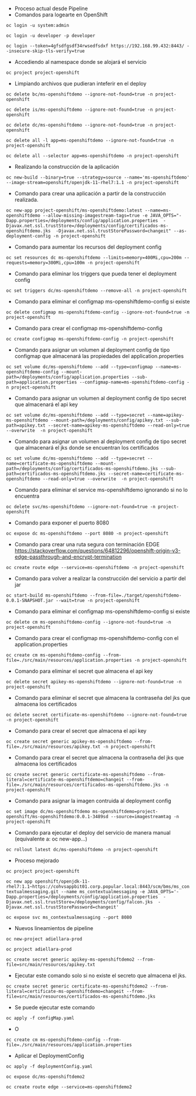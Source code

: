 * Proceso actual desde Pipeline
* Comandos para logearte en OpenShift

`oc login -u system:admin`

`oc login -u developer -p developer`

`oc login --token=4gfsdfgsdf34rwsedfsdxf https://192.168.99.432:8443/ --insecure-skip-tls-verify=true`

* Accediendo al namespace donde se alojará el servicio

`oc project project-openshift` 

* Limpiando archivos que pudieran inteferir en el deploy

`oc delete bc/ms-openshiftdemo --ignore-not-found=true -n project-openshift`

`oc delete is/ms-openshiftdemo --ignore-not-found=true -n project-openshift`

`oc delete dc/ms-openshiftdemo --ignore-not-found=true -n project-openshift`

`oc delete all -l app=ms-openshiftdemo --ignore-not-found=true -n project-openshift`

`oc delete all --selector app=ms-openshiftdemo -n project-openshift`

* Realizando la construcción de la aplicación

`oc new-build --binary=true --strategy=source --name='ms-openshiftdemo' --image-stream=openshift/openjdk-11-rhel7:1.1 -n project-openshift`

* Comando para crear una aplicación a partir de la construcción realizada.

`oc new-app project-openshift/ms-openshiftdemo:latest --name=ms-openshiftdemo --allow-missing-imagestream-tags=true -e JAVA_OPTS="-Dapp.properties=/deployments/config/application.properties  -Djavax.net.ssl.trustStore=/deployments/config/certificados-ms-openshiftdemo.jks  -Djavax.net.ssl.trustStorePassword=changeit" --as-deployment-config -n project-openshift `

* Comando para aumentar los recursos del deployment config

`oc set resources dc ms-openshiftdemo --limits=memory=400Mi,cpu=200m --requests=memory=300Mi,cpu=100m -n project-openshift`

* Comando para eliminar los triggers que pueda tener el deployment config

`oc set triggers dc/ms-openshiftdemo --remove-all -n project-openshift`

* Comando para eliminar el configmap ms-openshiftdemo-config si existe

`oc delete configmap ms-openshiftdemo-config --ignore-not-found=true -n project-openshift`

* Comando para crear el configmap ms-openshiftdemo-config

`oc create configmap ms-openshiftdemo-config -n project-openshift`
* Comando para asignar un volumen al deployment config de tipo configmap que almacenará las propiedades del application.properties

`oc set volume dc/ms-openshiftdemo --add --type=configmap --name=ms-openshiftdemo-config --mount-path=/deployments/config/application.properties --sub-path=application.properties --configmap-name=ms-openshiftdemo-config -n project-openshift`

* Comando para asignar un volumen al deployment config de tipo secret que almacenará el api key

`oc set volume dc/ms-openshiftdemo --add --type=secret --name=apikey-ms-openshiftdemo --mount-path=/deployments/config/apikey.txt --sub-path=apikey.txt --secret-name=apikey-ms-openshiftdemo --read-only=true --overwrite  -n project-openshift`

* Comando para asignar un volumen al deployment config de tipo secret que almacenará el jks donde se encuentran los certificados

`oc set volume dc/ms-openshiftdemo --add --type=secret --name=certificate-ms-openshiftdemo --mount-path=/deployments/config/certificados-ms-openshiftdemo.jks --sub-path=certificados-ms-openshiftdemo.jks --secret-name=certificate-ms-openshiftdemo --read-only=true --overwrite  -n project-openshift`

* Comando para eliminar el service ms-openshiftdemo ignorando si no lo encuentra

`oc delete svc/ms-openshiftdemo --ignore-not-found=true -n project-openshift`

* Comando para exponer el puerto 8080

`oc expose dc ms-openshiftdemo --port 8080 -n project-openshift`

* Comando para crear una ruta segura con terminación EDGE https://stackoverflow.com/questions/64812296/openshift-origin-v3-edge-passthrough-and-encrypt-termination

`oc create route edge --service=ms-openshiftdemo -n project-openshift`


* Comando para volver a realizar la construcción del servicio a partir del jar

`oc start-build ms-openshiftdemo --from-file=./target/openshiftdemo-0.0.1-SNAPSHOT.jar --wait=true -n project-openshift`


* Comando para eliminar el configmap ms-openshiftdemo-config si existe

`oc delete cm ms-openshiftdemo-config --ignore-not-found=true -n project-openshift`

* Comando para crear el configmap ms-openshiftdemo-config con el application.properties

`oc create cm ms-openshiftdemo-config --from-file=./src/main/resources/application.properties -n project-openshift`

* Comando para eliminar el secret que almacena el api key

`oc delete secret apikey-ms-openshiftdemo --ignore-not-found=true -n project-openshift`

* Comando para eliminar el secret que almacena la contraseña del jks que almacena los certificados

`oc delete secret certificate-ms-openshiftdemo --ignore-not-found=true -n project-openshift`

* Comando para crear el secret que almacena el api key

`oc create secret generic apikey-ms-openshiftdemo --from-file=./src/main/resources/apikey.txt -n project-openshift`

* Comando para crear el secret que almacena la contraseña del jks que almacena los certificados

`oc create secret generic certificate-ms-openshiftdemo --from-literal=certificate-ms-openshiftdemo=changeit --from-file=./src/main/resources/certificados-ms-openshiftdemo.jks -n project-openshift`

* Comando para asignar la imagen contruida al deployment config

`oc set image dc/ms-openshiftdemo ms-openshiftdemo=project-openshift/ms-openshiftdemo:0.0.1-3489sd --source=imagestreamtag -n project-openshift`

* Comando para ejecutar el deploy del servicio de manera manual (equivalente a: oc new-app...)

`oc rollout latest dc/ms-openshiftdemo -n project-openshift`


* Proceso mejorado

`oc project project-openshift`

`oc new app openshift/openjdk-11-rhel7:1.1~https://cohvsappbit01.corp.popular.local:8443/scm/bms/ms_contextualmessaging.git --name ms_contextualmessaging -e JAVA_OPTS='-Dapp.properties=/deployments/config/application.properties  -Djavax.net.ssl.trustStore=/deployments/config/falcon.jks  -Djavax.net.ssl.trustStorePassword=changeit'`

`oc expose svc ms_contextualmessaging --port 8080`


* Nuevos lineamientos de pipeline

`oc new-project adiellara-prod`

`oc project adiellara-prod`

`oc create secret generic apikey-ms-openshiftdemo2 --from-file=src/main/resources/apikey.txt`

* Ejecutar este comando solo si no existe el secreto que almacena el jks.

`oc create secret generic certificate-ms-openshiftdemo2 --from-literal=certificate-ms-openshiftdemo=changeit --from-file=src/main/resources/certificados-ms-openshiftdemo.jks`

* Se puede ejecutar este comando

`oc apply -f configMap.yaml`

* O

`oc create cm ms-openshiftdemo-config --from-file=./src/main/resources/application.properties`

* Aplicar el DeploymentConfig

`oc apply -f deploymentConfig.yaml`

`oc expose dc/ms-openshiftdemo2`

`oc create route edge --service=ms-openshiftdemo2`
